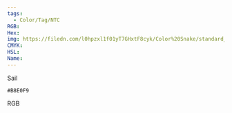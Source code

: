 ```yaml
---
tags:
  - Color/Tag/NTC
RGB:
Hex:
img: https://filedn.com/l0hpzxl1f01yT7GHxtF8cyk/Color%20Snake/standard_csv_to_svg/%23/B8E0F9.svg
CMYK:
HSL:
Name:
---
```

Sail
```palette
#B8E0F9
```
RGB
